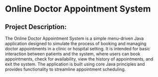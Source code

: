 # Online Doctor Appointment System
## Project Description:
The Online Doctor Appointment System is a simple menu-driven Java application designed to simulate the process of booking and managing doctor appointments in a clinic or hospital setting. It is intended for basic interaction between patients and the system, where users can book appointments, check for availability, view the history of appointments, and exit the system. The application is built using core Java principles and provides functionality to streamline appointment scheduling.
